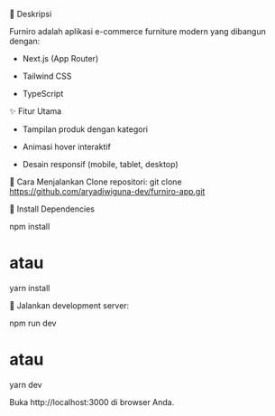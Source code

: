 📝 Deskripsi

Furniro adalah aplikasi e-commerce furniture modern yang dibangun dengan:

- Next.js (App Router)

- Tailwind CSS

- TypeScript

✨ Fitur Utama

- Tampilan produk dengan kategori

- Animasi hover interaktif

- Desain responsif (mobile, tablet, desktop)

🚀 Cara Menjalankan
Clone repositori:
git clone https://github.com/aryadiwiguna-dev/furniro-app.git

🚀 Install Dependencies

npm install
# atau
yarn install

🚀 Jalankan development server:

npm run dev
# atau
yarn dev

Buka http://localhost:3000 di browser Anda.
